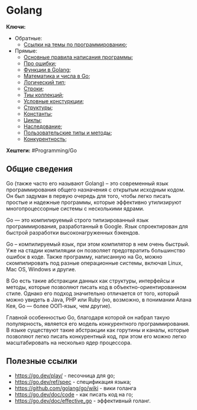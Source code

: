
# Golang

**Ключи:**
- Обратные:
	- [Ссылки на темы по программированию](PROGRAMMING);
- Прямые: 
	- [Основные правила написания программы](Go-programm);
	- [Про ошибки](Programming/Golang/Go-errors.md);
	- [Функции в Golang](Go-functions.md);
	- [Математика и числа в Go](Go-math-numbers.md);
	- [Логический  тип](Go-logic-type.md);
	- [Строки](Go-string.md);
	- [Тиы коллекций](Go-collection-types);
	- [Условные констуркции](Go-conditions);
	- [Структуры](Go-structures.md);
	- [Константы](Go-const);
	- [Циклы](Go-cycles);
	- [Наследование](Go-inheritance);
	- [Пользовательские типы и методы](Go-alias);
	- [Конкурентность](Go-concurrency);

**Хештеги:** #Programming/Go

## Общие сведения

Go (также часто его называют Golang) – это современный язык программирования общего назначения с открытым исходным кодом. Он был задуман в первую очередь для того, чтобы легко писать простые и надежные программы, которые эффективно утилизируют многопроцессорные системы с несколькими ядрами.

Go — это компилируемый строго типизированный язык программирования, разработанный в Google. Язык спроектирован для быстрой разработки высоконагруженных бэкендов.

Go – компилируемый язык, при этом компилятор в нем очень быстрый. Уже на стадии компиляции он позволяет предотвратить большинство ошибок в коде. Также программу, написанную на Go, можно скомпилировать под разные операционные системы, включая Linux, Mac OS, Windows и другие.

В Go есть такие абстракции данных как структуры, интерфейсы и методы, которые позволяют писать код в объектно-ориентированном стиле. Однако его подход значительно отличается от того, который можно увидеть в Java, PHP или Ruby (но, возможно, в понимании Алана Кея, Go — более ООП-язык, чем другие).

Главной особенностью Go, благодаря которой он набрал такую популярность, является его модель конкурентного программирования. В языке существуют такие абстракции как горутины и каналы, которые позволяют легко писать конкурентный код, при этом его можно легко масштабировать на несколько ядер процессора.



## Полезные ссылки

- https://go.dev/play/ - песочница для go;
- https://go.dev/ref/spec - спецификация языка;
- https://github.com/golang/go/wiki - вики голанга
- https://go.dev/doc/code - как писать код на го;
- https://go.dev/doc/effective_go - эффективный голанг.
